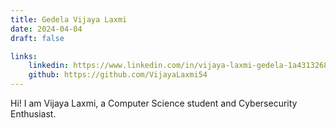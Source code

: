 ```yaml
---
title: Gedela Vijaya Laxmi
date: 2024-04-04
draft: false

links: 
    linkedin: https://www.linkedin.com/in/vijaya-laxmi-gedela-1a4313268/
    github: https://github.com/VijayaLaxmi54
---
```


Hi! I am Vijaya Laxmi, a Computer Science student and Cybersecurity Enthusiast.
